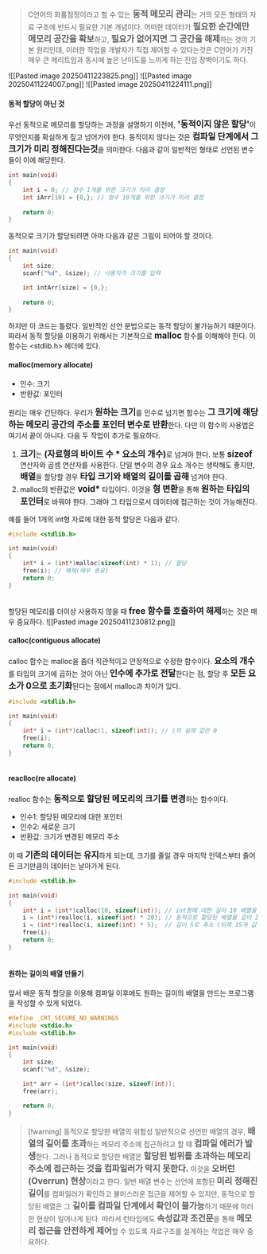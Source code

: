 
>C언어의 화룜점정이라고 할 수 있는 <span style="font-size:17px; font-weight:bold">동적 메모리 관리</span>는 거의 모든 형태의 자료 구조에 반드시 필요한 기본 개념이다. 어떠한 데이터가 <span style="font-size:17px; font-weight:bold">필요한 순간에만 메모리 공간을 확보</span>하고, <span style="font-size:17px; font-weight:bold">필요가 없어지면 그 공간을 해제</span>하는 것이 기본 원리인데, 이러한 작업을 개발자가 직접 제어할 수 있다는것은 C언어가 가진 매우 큰 메리트임과 동시에 높은 난이도를 느끼게 하는 진입 장벽이기도 하다.

![[Pasted image 20250411223825.png]]
![[Pasted image 20250411224007.png]]
![[Pasted image 20250411224111.png]]

#### 동적 할당이 아닌 것
우선 동적으로 메모리를 할당하는 과정을 설명하기 이전에, <span style="font-size:17px; font-weight:bold">'동적이지 않은 할당'</span>이 무엇인지를 확실하게 짚고 넘어가야 한다. 동적이지 않다는 것은 <span style="font-size:17px; font-weight:bold">컴파일 단계에서 그 크기가 미리 정해진다는것</span>을 의미한다. 다음과 같이 일반적인 형태로 선언된  변수들이 이에 해당한다.
```c
int main(void)
{
	int i = 0; // 정수 1개를 위한 크기가 미리 결정
	int iArr[10] = {0,}; // 정수 10개를 위한 크기가 미리 결정
	
	return 0;
}
```

동적으로 크기가 할당되려면 아마 다음과 같은 그림이 되어야 할 것이다.
```c
int main(void)
{
	int size;
	scanf("%d", &size); // 사용자가 크기를 입력

	int intArr[size] = {0,};
	
	return 0;
}
```
하지만 이 코드는 틀렸다. 일반적인 선언 문법으로는 동적 할당이 불가능하기 때문이다. 따라서 동적 할당을 이용하기 위해서는 기본적으로 <span style="font-size:17px; font-weight:bold">malloc</span> 함수를 이해해야 한다. 이 함수는 \<stdlib.h\> 헤더에 있다.
#### malloc(memory allocate)
- 인수: 크기
- 반환값: 포인터

원리는 매우 간단하다. 우리가 <span style="font-size:17px; font-weight:bold">원하는 크기</span>를 인수로 넘기면 함수는 <span style="font-size:17px; font-weight:bold">그 크기에 해당하는 메모리 공간의 주소를 포인터 변수로 반환</span>한다. 다만 이 함수의 사용법은 여기서 끝이 아니다. 다음 두 작업이 추가로 필요하다.
1. <span style="font-size:17px; font-weight:bold">크기</span>는 <span style="font-size:17px; font-weight:bold">(자료형의 바이트 수 \* 요소의 개수)</span>로 넘겨야 한다. 보통 <span style="font-size:17px; font-weight:bold">sizeof</span> 연산자와 곱셈 연산자를 사용한다. 단일 변수의 경우 요소 개수는 생략해도 좋지만, <span style="font-size:17px; font-weight:bold">배열</span>을 할당할 경우 <span style="font-size:17px; font-weight:bold">타입 크기와 배열의 길이를 곱해</span> 넘겨야 한다.
2. malloc의 반환값은 <span style="font-size:17px; font-weight:bold">void*</span> 타입이다. 이것을 <span style="font-size:17px; font-weight:bold">형 변환</span>을 통해 <span style="font-size:17px; font-weight:bold">원하는 타입의 포인터</span>로 바꿔야 한다. 그래야 그 타입으로서 데이터에 접근하는 것이 가능해진다.

예를 들어 1개의 int형 자료에 대한 동적 할당은 다음과 같다.
```c
#include <stdlib.h>

int main(void)
{
	int* i = (int*)malloc(sizeof(int) * 1); // 할당
	free(i); // 해제(매우 중요)
	return 0;
}
	
```
할당된 메모리를 더이상 사용하지 않을 때 <span style="font-size:17px; font-weight:bold">free 함수를 호출하여 해제</span>하는 것은 매우 중요하다.
![[Pasted image 20250411230812.png]]

#### calloc(contiguous allocate)
calloc 함수는 malloc을 좀더 직관적이고 안정적으로 수정한 함수이다. <span style="font-size:17px; font-weight:bold">요소의 개수</span>를 타입의 크기에 곱하는 것이 아닌 <span style="font-size:17px; font-weight:bold">인수에 추가로 전달</span>한다는 점, 할당 후 <span style="font-size:17px; font-weight:bold">모든 요소가 0으로 초기화</span>된다는 점에서 malloc과 차이가 있다.
```c
#include <stdlib.h>

int main(void)
{
	int* i = (int*)calloc(1, sizeof(int)); // i의 실제 값은 0
	free(i);
	return 0;
}
	
```
#### reaclloc(re allocate)
realloc 함수는 <span style="font-size:17px; font-weight:bold">동적으로 할당된 메모리의 크기를 변경</span>하는 함수이다. 
- 인수1: 할당된 메모리에 대한 포인터
- 인수2: 새로운 크기 
- 반환값: 크기가 변경된 메모리 주소

이 때 <span style="font-size:17px; font-weight:bold">기존의 데이터는 유지</span>하게 되는데, 크기를 줄일 경우 마지막 인덱스부터 줄어든 크기만큼의 데이터는 날아가게 된다.
```c
#include <stdlib.h>

int main(void)
{
	int* i = (int*)calloc(10, sizeof(int)); // int형에 대한 길이 10 배열을 동적 할당
	i = (int*)realloc(i, sizeof(int) * 20); // 동적으로 할당된 배열을 길이 20으로 증가
	i = (int*)realloc(i, sizeof(int) * 5);  // 길이 5로 축소 (뒤쪽 15개 값 사라짐)
	free(i);
	return 0;
}
	
```

#### 원하는 길이의 배열 만들기

앞서 배운 동적 할당을 이용해 컴파일 이후에도 원하는 길이의 배열을 만드는 프로그램을 작성할 수 있게 되었다.
```c
#define _CRT_SECURE_NO_WARNINGS
#include <stdio.h>
#include <stdlib.h>

int main(void)
{
	int size;
	scanf("%d", &size);

	int* arr = (int*)calloc(size, sizeof(int));
	free(arr);

	return 0;
}
```
>[!warning] 동적으로 할당한 배열의 위험성
>일반적으로 선언한 배열의 경우, <span style="font-size:17px; font-weight:bold">배열의 길이를 초과</span>하는 메모리 주소에 접근하려고 할 때 <span style="font-size:17px; font-weight:bold">컴파일 에러가 발생</span>한다. 그러나 동적으로 할당한 배열은 <span style="font-size:17px; font-weight:bold">할당된 범위를 초과하는 메모리 주소에 접근하는 것을 컴파일러가 막지 못한다.</span> 이것을 <span style="font-size:17px; font-weight:bold">오버런(Overrun) 현상</span>이라고 한다.
>일반 배열 변수는 선언에 포함된 <span style="font-size:17px; font-weight:bold">미리 정해진 길이</span>를 컴파일러가 확인하고 불미스러운 접근을 제어할 수 있지만, 동적으로 할당된 배열은 그 <span style="font-size:17px; font-weight:bold">길이를 컴파일 단계에서 확인이 불가능</span>하기 때문에 이러한 현상이 일어나게 된다. 따라서 런타임에도 <span style="font-size:17px; font-weight:bold">속성값과 조건문</span>을 통해 <span style="font-size:17px; font-weight:bold">메모리 접근을 안전하게 제어</span>할 수 있도록 자료구조를 설계하는 작업은 매우 중요하다.